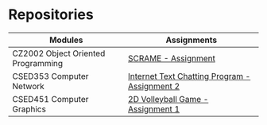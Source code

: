 # Repositories 

Modules | Assignments
------------ | -------------
CZ2002 Object Oriented Programming | [SCRAME - Assignment](https://github.com/jermsinarocket/OODP_Assignment)
CSED353 Computer Network | [Internet Text Chatting Program - Assignment 2](https://github.com/jermsinarocket/ComputerNetwork_Assignment2)
CSED451 Computer Graphics | [2D Volleyball Game - Assignment 1](https://github.com/jermsinarocket/ComputerGraphics_Assignment1)
